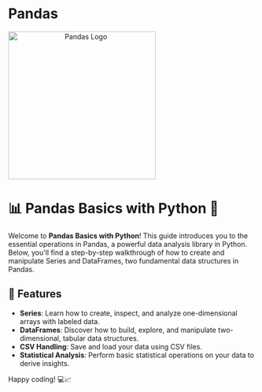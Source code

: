 # Pandas

<picture align="center">
  <source media="(prefers-color-scheme: dark)" srcset="https://pandas.pydata.org/static/img/pandas_white.svg">
  <img alt="Pandas Logo" src="https://pandas.pydata.org/static/img/pandas.svg" width="300">
</picture>

# 📊 Pandas Basics with Python 🐍

Welcome to **Pandas Basics with Python**! This guide introduces you to the essential operations in Pandas, a powerful data analysis library in Python. Below, you'll find a step-by-step walkthrough of how to create and manipulate Series and DataFrames, two fundamental data structures in Pandas.

## 🌟 Features

- **Series**: Learn how to create, inspect, and analyze one-dimensional arrays with labeled data.
- **DataFrames**: Discover how to build, explore, and manipulate two-dimensional, tabular data structures.
- **CSV Handling**: Save and load your data using CSV files.
- **Statistical Analysis**: Perform basic statistical operations on your data to derive insights.

Happy coding! 💻📈
